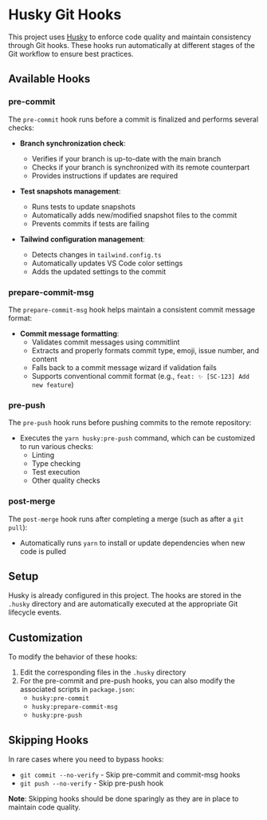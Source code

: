 # Husky Git Hooks

This project uses [Husky](https://typicode.github.io/husky/) to enforce code quality and maintain consistency through Git hooks. These hooks run automatically at different stages of the Git workflow to ensure best practices.

## Available Hooks

### pre-commit

The `pre-commit` hook runs before a commit is finalized and performs several checks:

- **Branch synchronization check**:

  - Verifies if your branch is up-to-date with the main branch
  - Checks if your branch is synchronized with its remote counterpart
  - Provides instructions if updates are required

- **Test snapshots management**:

  - Runs tests to update snapshots
  - Automatically adds new/modified snapshot files to the commit
  - Prevents commits if tests are failing

- **Tailwind configuration management**:
  - Detects changes in `tailwind.config.ts`
  - Automatically updates VS Code color settings
  - Adds the updated settings to the commit

### prepare-commit-msg

The `prepare-commit-msg` hook helps maintain a consistent commit message format:

- **Commit message formatting**:
  - Validates commit messages using commitlint
  - Extracts and properly formats commit type, emoji, issue number, and content
  - Falls back to a commit message wizard if validation fails
  - Supports conventional commit format (e.g., `feat: ✨ [SC-123] Add new feature`)

### pre-push

The `pre-push` hook runs before pushing commits to the remote repository:

- Executes the `yarn husky:pre-push` command, which can be customized to run various checks:
  - Linting
  - Type checking
  - Test execution
  - Other quality checks

### post-merge

The `post-merge` hook runs after completing a merge (such as after a `git pull`):

- Automatically runs `yarn` to install or update dependencies when new code is pulled

## Setup

Husky is already configured in this project. The hooks are stored in the `.husky` directory and are automatically executed at the appropriate Git lifecycle events.

## Customization

To modify the behavior of these hooks:

1. Edit the corresponding files in the `.husky` directory
2. For the pre-commit and pre-push hooks, you can also modify the associated scripts in `package.json`:
   - `husky:pre-commit`
   - `husky:prepare-commit-msg`
   - `husky:pre-push`

## Skipping Hooks

In rare cases where you need to bypass hooks:

- `git commit --no-verify` - Skip pre-commit and commit-msg hooks
- `git push --no-verify` - Skip pre-push hook

**Note**: Skipping hooks should be done sparingly as they are in place to maintain code quality.
